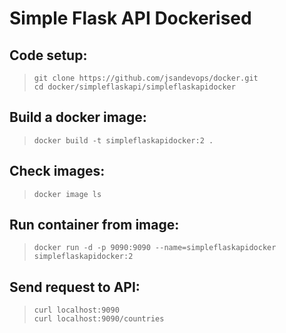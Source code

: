 # Simple Flask API Dockerised

## Code setup:

> ` git clone https://github.com/jsandevops/docker.git `  
> ` cd docker/simpleflaskapi/simpleflaskapidocker `  

## Build a docker image:  
> ` docker build -t simpleflaskapidocker:2 . `  
  
## Check images:
> ` docker image ls `  

## Run container from image:
>` docker run -d -p 9090:9090 --name=simpleflaskapidocker simpleflaskapidocker:2 `  

## Send request to API:
> ` curl localhost:9090 `  
> ` curl localhost:9090/countries `
